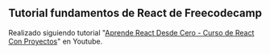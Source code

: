 ## Tutorial fundamentos de React de Freecodecamp
Realizado siguiendo tutorial "[Aprende React Desde Cero - Curso de React Con Proyectos](https://www.youtube.com/watch?v=6Jfk8ic3KVk)" en Youtube.